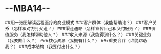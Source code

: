 # --MBA14--
##用一张图解读远程医疗的商业模式
###客户群体（我能帮助谁？）
###客户关系（怎样和对方打交道？）
###渠道通路（怎样宣传自己和交付服务？）
###价值服务（我怎样帮助他人？）
###收入来源（我能得到什么？）
###关键业务（我要做什么？）
###核心资源（我拥有什么？）
###重要合作（谁能帮助我？）
###成本结构（我要付出什么？）
